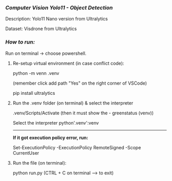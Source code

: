 ### *Computer Vision Yolo11 - Object Detection*

Description: Yolo11 Nano version from Ultralytics 

Dataset: Visdrone from Ultralytics 


### *How to run:*

Run on terminal -> choose powershell.

1. Re-setup virtual environment (in case conflict code):

   python -m venn .venv

   (remember click add path "Yes" on the right corner of VSCode)

   pip install ultralytics

3. Run the .venv folder (on terminal) & select the interpreter
  
   .venv/Scripts/Activate  (then it must show the - greenstatus (venv))

   Select the interpreter python'.venv':venv
   
   ---------------------------------------------
   **If it got execution policy error, run:**

   Set-ExecutionPolicy -ExecutionPolicy RemoteSigned -Scope CurrentUser

4. Run the file (on terminal):
   
   python run.py (CTRL + C on terminal --> to exit)
   
